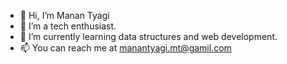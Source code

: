 - 👋 Hi, I’m Manan Tyagi
- 👀 I’m a tech enthusiast.
- 🌱 I’m currently learning data structures and web development.
- 📫 You can reach me at manantyagi.mt@gamil.com

<!---
MananTyagi-2002/MananTyagi-2002 is a ✨ special ✨ repository because its `README.md` (this file) appears on your GitHub profile.
You can click the Preview link to take a look at your changes.
--->
